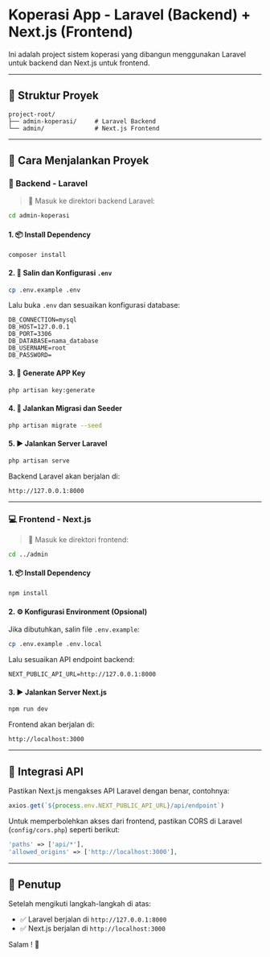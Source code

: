 # Koperasi App - Laravel (Backend) + Next.js (Frontend)

Ini adalah project sistem koperasi yang dibangun menggunakan Laravel untuk backend dan Next.js untuk frontend.

---

## 📁 Struktur Proyek

```
project-root/
├── admin-koperasi/     # Laravel Backend
└── admin/              # Next.js Frontend
```

---

## 🚀 Cara Menjalankan Proyek

### 🯩 Backend - Laravel

> 📁 Masuk ke direktori backend Laravel:

```bash
cd admin-koperasi
```

#### 1. 📦 Install Dependency

```bash
composer install
```

#### 2. 🔑 Salin dan Konfigurasi `.env`

```bash
cp .env.example .env
```

Lalu buka `.env` dan sesuaikan konfigurasi database:

```env
DB_CONNECTION=mysql
DB_HOST=127.0.0.1
DB_PORT=3306
DB_DATABASE=nama_database
DB_USERNAME=root
DB_PASSWORD=
```

#### 3. 🔐 Generate APP Key

```bash
php artisan key:generate
```

#### 4. 🧱 Jalankan Migrasi dan Seeder

```bash
php artisan migrate --seed
```

#### 5. ▶️ Jalankan Server Laravel

```bash
php artisan serve
```

Backend Laravel akan berjalan di:

```
http://127.0.0.1:8000
```

---

### 💻 Frontend - Next.js

> 📁 Masuk ke direktori frontend:

```bash
cd ../admin
```

#### 1. 📦 Install Dependency

```bash
npm install
```

#### 2. ⚙️ Konfigurasi Environment (Opsional)

Jika dibutuhkan, salin file `.env.example`:

```bash
cp .env.example .env.local
```

Lalu sesuaikan API endpoint backend:

```env
NEXT_PUBLIC_API_URL=http://127.0.0.1:8000
```

#### 3. ▶️ Jalankan Server Next.js

```bash
npm run dev
```

Frontend akan berjalan di:

```
http://localhost:3000
```

---

## 🔗 Integrasi API

Pastikan Next.js mengakses API Laravel dengan benar, contohnya:

```js
axios.get(`${process.env.NEXT_PUBLIC_API_URL}/api/endpoint`)
```

Untuk memperbolehkan akses dari frontend, pastikan CORS di Laravel (`config/cors.php`) seperti berikut:

```php
'paths' => ['api/*'],
'allowed_origins' => ['http://localhost:3000'],
```

---

## 🏁 Penutup

Setelah mengikuti langkah-langkah di atas:

* ✅ Laravel berjalan di `http://127.0.0.1:8000`
* ✅ Next.js berjalan di `http://localhost:3000`

Salam ! 🚀
